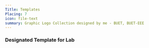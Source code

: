 ```yaml
---
Title: Templates
Placing: 7
icon: file-text
summary: Graphic Logo Collection designed by me - BUET, BUET-EEE
---
```


### Designated Template for Lab
